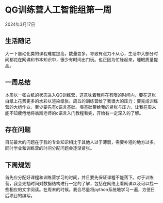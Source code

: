 # QG训练营人工智能组第一周

2024年3月17日

## 生活随记

大一下自动化类的课程难度提高，数量变多，导致有点力不从心，生活中大部分时间都花在网课和书本知识中，很少有时间出门玩。也正因为忙碌起来，睡眠质量提高。

## 一周总结

本周以一张白纸的状态进入QG训练营，这意味着我将在有限的时间内，要在这张白纸上花费更多的水彩以渲染纸张。周五的训练营给了我很大的压力：要完成训练营的大组作业，至少要先有c语言基础。零基础带给我的紧张与压力，让我在周末能不知疲倦地将翁凯老师的c语言入门教程看完，开始有一定深入的了解。

## 存在问题

目前最大的问题在于我的专业知识相比于其他人过于薄弱，需要补短的地方过多。同时学业和训练营的时间分配问题会逐渐紧张。

## 下周规划

首先应分配好课程和训练营学习的时间，并且要先保证课程不能落下。对于训练营，我会先抽时间对数据结构进行一定的了解，包括在网络上看网课以及可以找一些相应的文字阅读。在周末的时候，我会尽量将python系统地学习一遍，方便日后项目的编写。